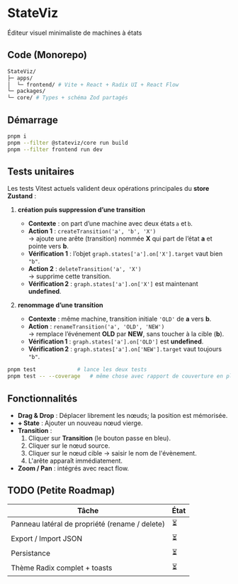# StateViz

Éditeur visuel minimaliste de machines à états

## Code (Monorepo)

```bash
StateViz/
├─ apps/
│  └─ frontend/ # Vite + React + Radix UI + React Flow
└─ packages/
└─ core/ # Types + schéma Zod partagés
```

## Démarrage

```bash
pnpm i
pnpm --filter @stateviz/core run build
pnpm --filter frontend run dev
```

## Tests unitaires

Les tests Vitest actuels valident deux opérations principales du **store Zustand** :

1. **création puis suppression d’une transition**

   - **Contexte** : on part d’une machine avec deux états `a` et `b`.
   - **Action 1** : `createTransition('a', 'b', 'X')`  
     → ajoute une arête (transition) nommée **X** qui part de l’état **a** et pointe vers **b**.
   - **Vérification 1** : l’objet `graph.states['a'].on['X'].target` vaut bien `"b"`.
   - **Action 2** : `deleteTransition('a', 'X')`  
     → supprime cette transition.
   - **Vérification 2** : `graph.states['a'].on['X']` est maintenant **undefined**.

2. **renommage d’une transition**
   - **Contexte** : même machine, transition initiale `'OLD'` de **a** vers **b**.
   - **Action** : `renameTransition('a', 'OLD', 'NEW')`  
     → remplace l’événement **OLD** par **NEW**, sans toucher à la cible (**b**).
   - **Vérification 1** : `graph.states['a'].on['OLD']` est **undefined**.
   - **Vérification 2** : `graph.states['a'].on['NEW'].target` vaut toujours `"b"`.

```bash
pnpm test             # lance les deux tests
pnpm test -- --coverage   # même chose avec rapport de couverture en plus
```

## Fonctionnalités

- **Drag & Drop** : Déplacer librement les nœuds; la position est mémorisée.
- **+ State** : Ajouter un nouveau nœud vierge.
- **Transition** :
  1. Cliquer sur **Transition** (le bouton passe en bleu).
  2. Cliquer sur le nœud source.
  3. Cliquer sur le nœud cible → saisir le nom de l'évènement.
  4. L'arête apparaît immédiatement.
- **Zoom / Pan** : intégrés avec react flow.

## TODO (Petite Roadmap)

| Tâche                                          | État |
| ---------------------------------------------- | ---- |
| Panneau latéral de propriété (rename / delete) | ⏳   |
| Export / Import JSON                           | ⏳   |
| Persistance                                    | ⏳   |
| Thème Radix complet + toasts                   | ⏳   |
